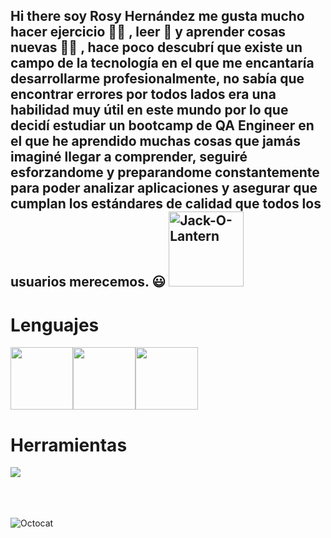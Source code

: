 ## Hi there soy Rosy Hernández me gusta mucho hacer ejercicio 🏃‍♀️ , leer 📖 y aprender cosas nuevas 👩‍🎓 , hace poco descubrí que existe un campo de la tecnología en el que me encantaría desarrollarme profesionalmente, no sabía que encontrar errores por todos lados era una habilidad muy útil en este mundo por lo que decidí estudiar un bootcamp de QA Engineer en el que he aprendido muchas cosas que jamás imaginé llegar a comprender, seguiré esforzandome y preparandome constantemente para poder analizar aplicaciones y asegurar que cumplan los estándares de calidad que todos los usuarios merecemos. 😃  <img src="https://user-images.githubusercontent.com/74038190/216121919-60befe4d-11c6-4227-8992-35221d12ff54.png" alt="Jack-O-Lantern" width="120" />

<!--
**rosemar03/rosemar03** is a ✨ _special_ ✨ repository because its `README.md` (this file) appears on your GitHub profile.

Here are some ideas to get you started:

- 🔭 I’m currently working on ...
- 🌱 I’m currently learning ...
- 👯 I’m looking to collaborate on ...
- 🤔 I’m looking for help with ...
- 💬 Ask me about ...
- 📫 How to reach me: ...
- 😄 Pronouns: ...
- ⚡ Fun fact: ...
-->
# Lenguajes
<img src="https://user-images.githubusercontent.com/74038190/212257472-08e52665-c503-4bd9-aa20-f5a4dae769b5.gif" width="100"><img src="https://github.com/Anmol-Baranwal/Cool-GIFs-For-GitHub/assets/74038190/29fd6286-4e7b-4d6c-818f-c4765d5e39a9" width="100"><img src="https://github.com/Anmol-Baranwal/Cool-GIFs-For-GitHub/assets/74038190/67f477ed-6624-42da-99f0-1a7b1a16eecb" width="100">

# Herramientas

<img src="https://skillicons.dev/icons?i=git,androidstudio,figma,postgres,postman,pycharm,selenium" />


<br><br><br>
<img src="https://github.com/user-attachments/assets/8cd0225d-550e-429b-a5cb-0443518c31ad" alt="Octocat">
